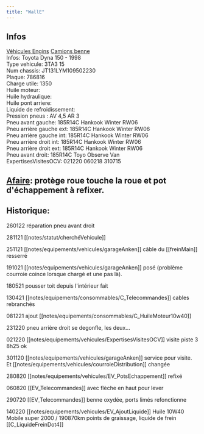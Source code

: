 ```yaml
---
title: "WallE"
---
```


## Infos
[Véhicules Engins](notes/equipements/vehicules/L_VehiculesEngins.md) [Camions benne](notes/equipements/vehicules/C_CamionsBenne.md)\
Infos: Toyota Dyna 150 - 1998\
Type vehicule: 3TA3 15\
Num chassis: JT131LYM109502230\
Plaque: 786816\
Charge utile: 1350\
Huile moteur:\
Huile hydraulique:\
Huile pont arriere:\
Liquide de refroidissement:\
Pression pneus : AV 4,5 AR 3\
Pneu avant gauche: 185R14C Hankook Winter RW06\
Pneu arrière gauche ext: 185R14C Hankook Winter RW06\
Pneu arrière gauche int: 185R14C Hankook Winter RW06\
Pneu arrière droit int: 185R14C Hankook Winter RW06\
Pneu arrière droit ext: 185R14C Hankook Winter RW06\
Pneu avant droit: 185R14C Toyo Observe Van\
ExpertisesVisitesOCV: 021220 060218 310715
   
## [Afaire](notes/statut/Afaire.md): protège roue touche la roue et pot d'échappement à refixer.

## Historique:
260122 réparation pneu avant droit

281121 [[notes/statut/cherchéVehicule]]

251121 [[notes/equipements/vehicules/garageAnken]] câble du [[freinMain]] resserré

191021 [[notes/equipements/vehicules/garageAnken]] posé (problème courroie coince lorsque chargé et une pas là). 

180521 pousser toit depuis l'intérieur fait

130421 [[notes/equipements/consommables/C_Telecommandes]] cables rebranchés

081221 ajout [[notes/equipements/consommables/C_HuileMoteur10w40]]

231220 pneu arrière droit se degonfle, les deux...

021220 [[notes/equipements/vehicules/ExpertisesVisitesOCV]] visite piste 3 8h25 ok

301120 [[notes/equipements/vehicules/garageAnken]] service pour visite. Et [[notes/equipements/vehicules/courroieDistribution]] changée

280820 [[notes/equipements/vehicules/EV_PotsEchappement]] refixé 

060820 [[EV_Telecommandes]] avec flèche en haut pour lever

290720 [[EV_Telecommandes]] benne oxydée, ports limés refonctionne

140220 [[notes/equipements/vehicules/EV_AjoutLiquide]] Huile 10W40 Mobile super 2000 / 190870km points de graissage, liquide de frein [[C_LiquideFreinDot4]]

